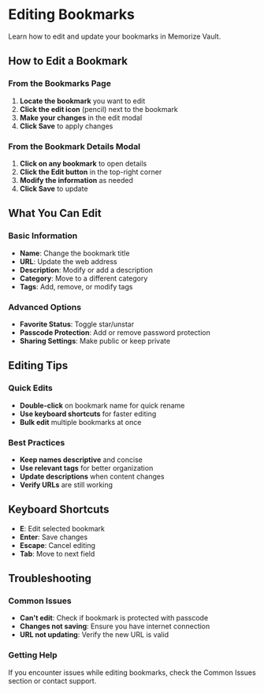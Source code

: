 # Editing Bookmarks

Learn how to edit and update your bookmarks in Memorize Vault.

## How to Edit a Bookmark

### **From the Bookmarks Page**
1. **Locate the bookmark** you want to edit
2. **Click the edit icon** (pencil) next to the bookmark
3. **Make your changes** in the edit modal
4. **Click Save** to apply changes

### **From the Bookmark Details Modal**
1. **Click on any bookmark** to open details
2. **Click the Edit button** in the top-right corner
3. **Modify the information** as needed
4. **Click Save** to update

## What You Can Edit

### **Basic Information**
- **Name**: Change the bookmark title
- **URL**: Update the web address
- **Description**: Modify or add a description
- **Category**: Move to a different category
- **Tags**: Add, remove, or modify tags

### **Advanced Options**
- **Favorite Status**: Toggle star/unstar
- **Passcode Protection**: Add or remove password protection
- **Sharing Settings**: Make public or keep private

## Editing Tips

### **Quick Edits**
- **Double-click** on bookmark name for quick rename
- **Use keyboard shortcuts** for faster editing
- **Bulk edit** multiple bookmarks at once

### **Best Practices**
- **Keep names descriptive** and concise
- **Use relevant tags** for better organization
- **Update descriptions** when content changes
- **Verify URLs** are still working

## Keyboard Shortcuts

- **E**: Edit selected bookmark
- **Enter**: Save changes
- **Escape**: Cancel editing
- **Tab**: Move to next field

## Troubleshooting

### **Common Issues**
- **Can't edit**: Check if bookmark is protected with passcode
- **Changes not saving**: Ensure you have internet connection
- **URL not updating**: Verify the new URL is valid

### **Getting Help**
If you encounter issues while editing bookmarks, check the Common Issues section or contact support.
